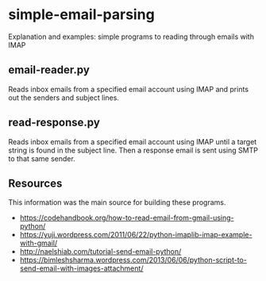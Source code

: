 # simple-email-parsing
Explanation and examples: simple programs to reading through emails with IMAP

## email-reader.py
Reads inbox emails from a specified email account using IMAP and prints out the senders and subject lines.

## read-response.py
Reads inbox emails from a specified email account using IMAP until a target string is found in the subject line.
Then a response email is sent using SMTP to that same sender.

## Resources
This information was the main source for building these programs.
* https://codehandbook.org/how-to-read-email-from-gmail-using-python/
* https://yuji.wordpress.com/2011/06/22/python-imaplib-imap-example-with-gmail/
* http://naelshiab.com/tutorial-send-email-python/
* https://bimleshsharma.wordpress.com/2013/06/06/python-script-to-send-email-with-images-attachment/
